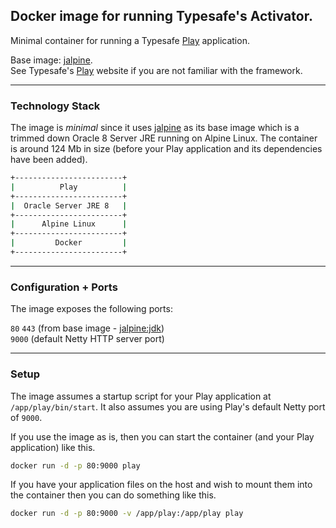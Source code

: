 ## Docker image for running Typesafe's Activator.

Minimal container for running a Typesafe [Play](https://www.playframework.com/) application.

Base image: [jalpine](https://hub.docker.com/r/jonjack/jalpine/).    
See Typesafe's [Play](https://www.playframework.com/) website if you are not familiar with the framework.

---

### Technology Stack

The image is *minimal* since it uses [jalpine](https://hub.docker.com/r/jonjack/jalpine/) as its base image which is a trimmed down Oracle 8 Server JRE running on Alpine Linux. The container is around 124 Mb in size (before your Play application and its dependencies have been added).

```bash
+------------------------+
|          Play          |
+------------------------+
|  Oracle Server JRE 8   |
+------------------------+
|      Alpine Linux      |
+------------------------+
|         Docker         |
+------------------------+
```

---

### Configuration + Ports

The image exposes the following ports:   

`80` `443` (from base image - [jalpine:jdk](https://hub.docker.com/r/jonjack/jalpine/))    
`9000` (default Netty HTTP server port)

---

### Setup

The image assumes a startup script for your Play application at `/app/play/bin/start`. It also assumes you are using Play's default Netty port of `9000`.

If you use the image as is, then you can start the container (and your Play application) like this.

```bash
docker run -d -p 80:9000 play
```

If you have your application files on the host and wish to mount them into the container then you can do something like this.

```bash
docker run -d -p 80:9000 -v /app/play:/app/play play
```
